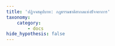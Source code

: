 ```yaml
---
title: 'ปฏิจจสมุปบาท: กฏธรรมชาติสากลแห่งปัจจยาการ'
taxonomy:
    category:
        - docs
hide_hypothesis: false
---
```


